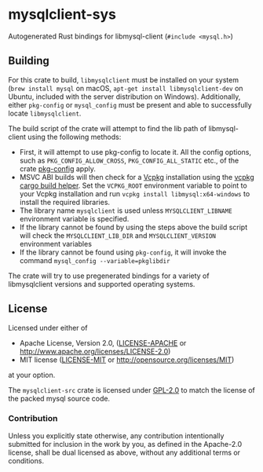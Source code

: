 mysqlclient-sys
======

Autogenerated Rust bindings for libmysql-client (`#include <mysql.h>`)

Building
--------

For this crate to build, `libmysqlclient` must be installed on your system
(`brew install mysql` on macOS, `apt-get install libmysqlclient-dev` on Ubuntu,
included with the server distribution on Windows). Additionally, either
`pkg-config` or `mysql_config` must be present and able to successfully locate
`libmysqlclient`.

The build script of the crate will attempt to find the lib path of
libmysql-client using the following methods:

- First, it will attempt to use pkg-config to locate it. All the config options,
  such as `PKG_CONFIG_ALLOW_CROSS`, `PKG_CONFIG_ALL_STATIC` etc., of the crate
  [pkg-config](https://docs.rs/pkg-config/latest/pkg_config/)
  apply.
- MSVC ABI builds will then check for a [Vcpkg](https://github.com/Microsoft/vcpkg)
  installation using the [vcpkg cargo build helper](https://docs.rs/vcpkg/latest/vcpkg/).
  Set the `VCPKG_ROOT` environment variable to point to your Vcpkg installation and
  run `vcpkg install libmysql:x64-windows` to install the required libraries.
- The library name `mysqlclient` is used unless `MYSQLCLIENT_LIBNAME` environment
  variable is specified.
- If the library cannot be found by using the steps above the build script will 
  check the `MYSQLCLIENT_LIB_DIR` and `MYSQLCLIENT_VERSION` environment variables
- If the library cannot be found using `pkg-config`, it will invoke the command
  `mysql_config --variable=pkglibdir`

The crate will try to use pregenerated bindings for a variety of libmysqlclient versions and supported operating systems.

## License

Licensed under either of

 * Apache License, Version 2.0, ([LICENSE-APACHE](LICENSE-APACHE) or
   http://www.apache.org/licenses/LICENSE-2.0)
 * MIT license ([LICENSE-MIT](LICENSE-MIT) or
   http://opensource.org/licenses/MIT)

at your option.

The `mysqlclient-src` crate is licensed under [GPL-2.0](https://www.gnu.org/licenses/old-licenses/gpl-2.0.html)
to match the license of the packed mysql source code.

### Contribution

Unless you explicitly state otherwise, any contribution intentionally submitted
for inclusion in the work by you, as defined in the Apache-2.0 license, shall be
dual licensed as above, without any additional terms or conditions.
